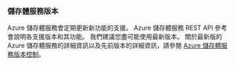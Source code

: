 ### <a name="storage-service-versions"></a>儲存體服務版本
Azure 儲存體服務會定期更新新功能的支援。 Azure 儲存體服務 REST API 參考會說明各支援版本和其功能。 我們建議您盡可能使用最新版本。 關於最新版的 Azure 儲存體服務的詳細資訊以及先前版本的詳細資訊，請參閱 [Azure 儲存體服務版本控制](https://msdn.microsoft.com/library/azure/dd894041.aspx)。  



<!--HONumber=Nov16_HO2-->


